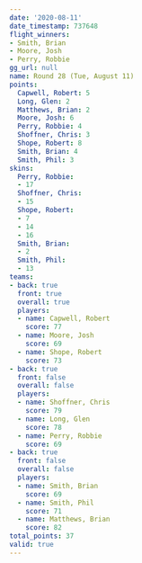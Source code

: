 ```yaml
---
date: '2020-08-11'
date_timestamp: 737648
flight_winners:
- Smith, Brian
- Moore, Josh
- Perry, Robbie
gg_url: null
name: Round 28 (Tue, August 11)
points:
  Capwell, Robert: 5
  Long, Glen: 2
  Matthews, Brian: 2
  Moore, Josh: 6
  Perry, Robbie: 4
  Shoffner, Chris: 3
  Shope, Robert: 8
  Smith, Brian: 4
  Smith, Phil: 3
skins:
  Perry, Robbie:
  - 17
  Shoffner, Chris:
  - 15
  Shope, Robert:
  - 7
  - 14
  - 16
  Smith, Brian:
  - 2
  Smith, Phil:
  - 13
teams:
- back: true
  front: true
  overall: true
  players:
  - name: Capwell, Robert
    score: 77
  - name: Moore, Josh
    score: 69
  - name: Shope, Robert
    score: 73
- back: true
  front: false
  overall: false
  players:
  - name: Shoffner, Chris
    score: 79
  - name: Long, Glen
    score: 78
  - name: Perry, Robbie
    score: 69
- back: true
  front: false
  overall: false
  players:
  - name: Smith, Brian
    score: 69
  - name: Smith, Phil
    score: 71
  - name: Matthews, Brian
    score: 82
total_points: 37
valid: true
---
```

